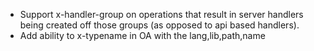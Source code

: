 * Support x-handler-group on operations that result in server handlers being created off those groups (as opposed to api based handlers).
* Add ability to x-typename in OA with the lang,lib,path,name
